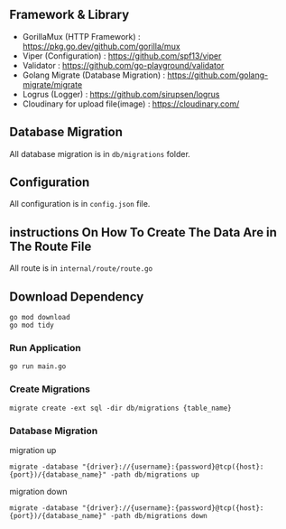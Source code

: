 ## Framework & Library

- GorillaMux (HTTP Framework) : https://pkg.go.dev/github.com/gorilla/mux
- Viper (Configuration) : https://github.com/spf13/viper
- Validator : https://github.com/go-playground/validator
- Golang Migrate (Database Migration) : https://github.com/golang-migrate/migrate
- Logrus (Logger) : https://github.com/sirupsen/logrus
- Cloudinary for upload file(image) : https://cloudinary.com/

## Database Migration
All database migration is in `db/migrations` folder.

## Configuration
All configuration is in `config.json` file.

## instructions On How To Create The Data Are in The Route File
All route is in `internal/route/route.go`

## Download Dependency
```shell
go mod download
go mod tidy
```

### Run Application
```shell
go run main.go
```

### Create Migrations
```shell
migrate create -ext sql -dir db/migrations {table_name}
```

### Database Migration
migration up
```shell
migrate -database "{driver}://{username}:{password}@tcp({host}:{port})/{database_name}" -path db/migrations up

```

migration down
```shell
migrate -database "{driver}://{username}:{password}@tcp({host}:{port})/{database_name}" -path db/migrations down
```